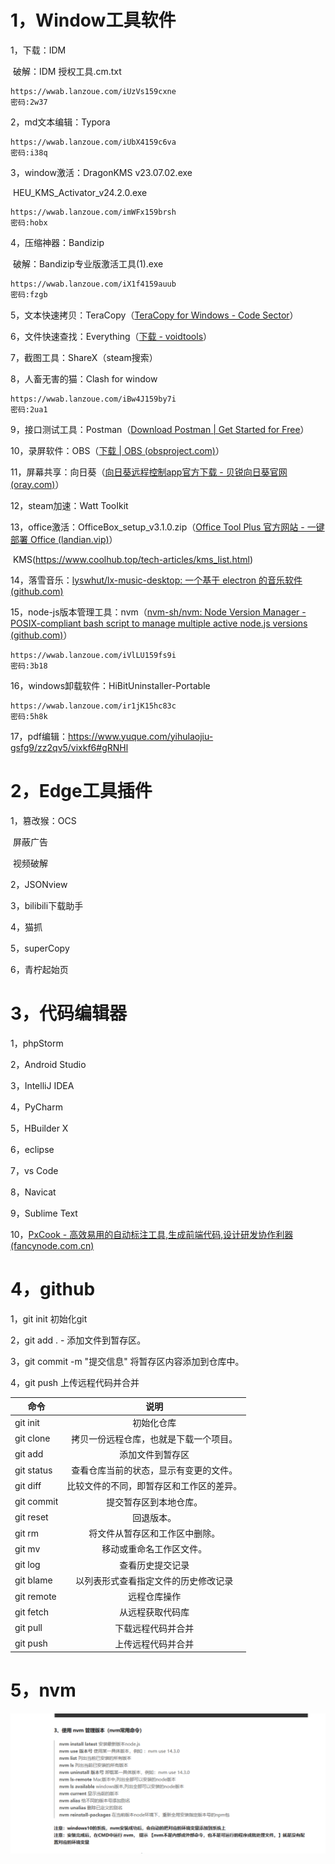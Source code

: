 # 1，Window工具软件

1，下载：IDM

​				破解：IDM 授权工具.cm.txt

```
https://wwab.lanzoue.com/iUzVs159cxne
密码:2w37
```

2，md文本编辑：Typora

```
https://wwab.lanzoue.com/iUbX4159c6va
密码:i38q
```

3，window激活：DragonKMS v23.07.02.exe

​								HEU_KMS_Activator_v24.2.0.exe

```
https://wwab.lanzoue.com/imWFx159brsh
密码:hobx
```

4，压缩神器：Bandizip

​				破解：Bandizip专业版激活工具(1).exe

```txt
https://wwab.lanzoue.com/iX1f4159auub
密码:fzgb
```

5，文本快速拷贝：TeraCopy（[TeraCopy for Windows - Code Sector](https://www.codesector.com/teracopy)）

6，文件快速查找：Everything（[下载 - voidtools](https://www.voidtools.com/zh-cn/downloads/)）

7，截图工具：ShareX（steam搜索）

8，人畜无害的猫：Clash for window

```
https://wwab.lanzoue.com/iBw4J159by7i
密码:2ua1
```

9，接口测试工具：Postman（[Download Postman | Get Started for Free](https://www.postman.com/downloads/)）

10，录屏软件：OBS（[下载 | OBS (obsproject.com)](https://obsproject.com/zh-cn/download)）

11，屏幕共享：向日葵（[向日葵远程控制app官方下载 - 贝锐向日葵官网 (oray.com)](https://sunlogin.oray.com/download?categ=personal)）

12，steam加速：Watt TooIkit

13，office激活：OfficeBox_setup_v3.1.0.zip（[Office Tool Plus 官方网站 - 一键部署 Office (landian.vip)](https://otp.landian.vip/zh-cn/)）

​							KMS(https://www.coolhub.top/tech-articles/kms_list.html)

14，落雪音乐：[lyswhut/lx-music-desktop: 一个基于 electron 的音乐软件 (github.com)](https://github.com/lyswhut/lx-music-desktop)

15，node-js版本管理工具：nvm（[nvm-sh/nvm: Node Version Manager - POSIX-compliant bash script to manage multiple active node.js versions (github.com)](https://github.com/nvm-sh/nvm)）

```
https://wwab.lanzoue.com/iVlLU159fs9i
密码:3b18
```

16，windows卸载软件：HiBitUninstaller-Portable

```
https://wwab.lanzoue.com/ir1jK15hc83c
密码:5h8k
```

17，pdf编辑：https://www.yuque.com/yihulaojiu-gsfg9/zz2qv5/vixkf6#gRNHl

# 2，Edge工具插件

1，篡改猴：OCS

​					屏蔽广告

​					视频破解

2，JSONview

3，bilibili下载助手

4，猫抓

5，superCopy

6，青柠起始页

# 3，代码编辑器

1，phpStorm

2，Android Studio

3，IntelliJ IDEA

4，PyCharm

5，HBuilder X

6，eclipse

7，vs Code

8，Navicat

9，Sublime Text

10，[PxCook - 高效易用的自动标注工具,生成前端代码,设计研发协作利器 (fancynode.com.cn)](https://www.fancynode.com.cn/pxcook)

# 4，github

1，git init	初始化git

2，git add .	\- 添加文件到暂存区。

3，git commit -m "提交信息"	 将暂存区内容添加到仓库中。

4，git push	上传远程代码并合并

| 命令             |                   说明                   |
| ---------------- | :--------------------------------------: |
| git init         |                初始化仓库                |
| git clone        |  拷贝一份远程仓库，也就是下载一个项目。  |
| git add          |             添加文件到暂存区             |
| git status       |  查看仓库当前的状态，显示有变更的文件。  |
| git diff         | 比较文件的不同，即暂存区和工作区的差异。 |
| git commit       |          提交暂存区到本地仓库。          |
| git reset        |                回退版本。                |
| git rm           |      将文件从暂存区和工作区中删除。      |
| git mv           |         移动或重命名工作区文件。         |
| git log          |             查看历史提交记录             |
| git blame <file> |   以列表形式查看指定文件的历史修改记录   |
| git remote       |               远程仓库操作               |
| git fetch        |             从远程获取代码库             |
| git pull         |            下载远程代码并合并            |
| git push         |            上传远程代码并合并            |

# 5，nvm

![nvm](\img\nvm.png)
